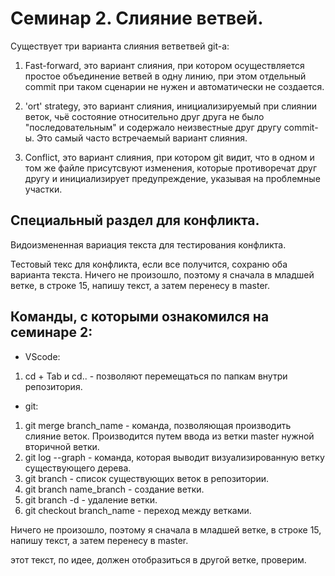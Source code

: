 # Семинар 2. Слияние ветвей.

Существует три варианта слияния ветветвей git-а:

1. Fast-forward, это вариант слияния, при котором осуществляется простое объединение ветвей в одну линию, при этом отдельный commit при таком сценарии не нужен и автоматически не создается.

2. 'ort' strategy, это вариант слияния, инициализируемый при слиянии веток, чьё состояние относительно друг друга не было "последовательным" и содержало неизвестные друг другу commit-ы. Это самый часто встречаемый вариант слияния.

3. Conflict, это вариант слияния, при котором git видит, что в одном и том же файле присутсвуют изменения, которые противоречат друг другу и инициализирует предупреждение, указывая на проблемные участки.

## Специальный раздел для конфликта. 

Видоизмененная вариация текста для тестирования конфликта. 

Тестовый текс для конфликта, если все получится, сохраню оба варианта текста. 
Ничего не произошло, поэтому я сначала в младшей ветке, в строке 15, напишу текст, а затем перенесу в master.

## Команды, с которыми ознакомился на семинаре 2:
* VScode:  
1. cd + Tab и cd.. - позволяют перемещаться по папкам внутри репозитория.

* git:  
1. git merge branch_name - команда, позволяющая производить слияние веток. Производится путем ввода из ветки master нужной вторичной ветки.
  2. git log --graph - команда, которая выводит визуализированную ветку существующего дерева.
3. git branch - список существующих веток в репозитории.
4. git branch name_branch - создание ветки.
5. git branch -d - удаление ветки.
6. git checkout branch_name - переход между ветками.  

Ничего не произошло, поэтому я сначала в младшей ветке, в строке 15, напишу текст, а затем перенесу в master.

этот текст, по идее, должен отобразиться в другой ветке, проверим.
